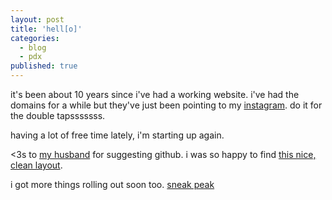 ```yaml
---
layout: post
title: 'hell[o]'
categories:
  - blog
  - pdx
published: true
---
```

it's been about 10 years since i've had a working website. i've had the domains for a while but they've just been pointing to my [instagram](http://instagram.com/samdavid). do it for the double tapsssssss.

having a lot of free time lately, i'm starting up again. 

<3s to [my husband](http://codyrobert.com) for suggesting github. i was so happy to find [this nice, clean layout](https://github.com/swanson/lagom).

i got more things rolling out soon too. [sneak peak](http://instagram.com/whiskeyandboardgames)
